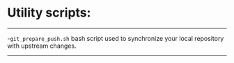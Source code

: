 Utility scripts:
======


-----------------------------

-`git_prepare_push.sh` bash script used to synchronize your local repository with upstream changes.


----------------------------- 

